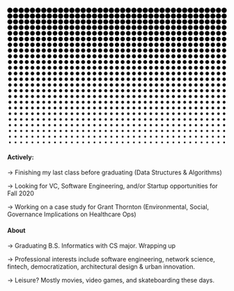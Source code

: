 ![Dots](dots.png)


#### Actively:

→ Finishing my last class before graduating (Data Structures & Algorithms)

→ Looking for VC, Software Engineering, and/or Startup opportunities for Fall 2020

→ Working on a case study for Grant Thornton (Environmental, Social, Governance Implications on Healthcare Ops)


#### About

→ Graduating B.S. Informatics with CS major. Wrapping up 

→ Professional interests include software engineering, network science, fintech, democratization, architectural design & urban innovation. 

→ Leisure? Mostly movies, video games, and skateboarding these days.


<!--
**khalea/khalea** is a ✨ _special_ ✨ repository because its `README.md` (this file) appears on your GitHub profile.

Here are some ideas to get you started:

- 🔭 I’m currently working on ...
- 🌱 I’m currently learning ...
- 👯 I’m looking to collaborate on ...
- 🤔 I’m looking for help with ...
- 💬 Ask me about ...
- 📫 How to reach me: ...
- 😄 Pronouns: ...
- ⚡ Fun fact: ...
-->

